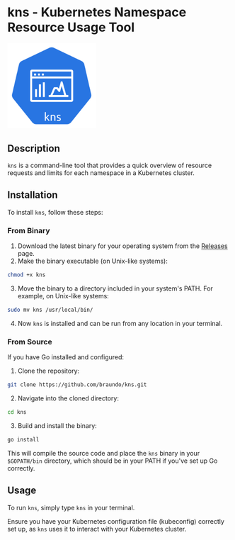 # kns - Kubernetes Namespace Resource Usage Tool

<img src="assets/logo.png" width="200"/>

## Description

`kns` is a command-line tool that provides a quick overview of resource requests and limits for each namespace in a Kubernetes cluster.

## Installation

To install `kns`, follow these steps:

### From Binary

1. Download the latest binary for your operating system from the [Releases](https://github.com/braundo/kns/releases) page.
2. Make the binary executable (on Unix-like systems):
``` bash
chmod +x kns
```

3. Move the binary to a directory included in your system's PATH. For example, on Unix-like systems:
``` bash
sudo mv kns /usr/local/bin/
```
  

4. Now `kns` is installed and can be run from any location in your terminal.

### From Source

If you have Go installed and configured:

1. Clone the repository:
``` bash
git clone https://github.com/braundo/kns.git
```

2. Navigate into the cloned directory:
``` bash
cd kns
```
3. Build and install the binary:
``` bash
go install
```


This will compile the source code and place the `kns` binary in your `$GOPATH/bin` directory, which should be in your PATH if you've set up Go correctly.

## Usage

To run `kns`, simply type `kns` in your terminal.


Ensure you have your Kubernetes configuration file (kubeconfig) correctly set up, as `kns` uses it to interact with your Kubernetes cluster.